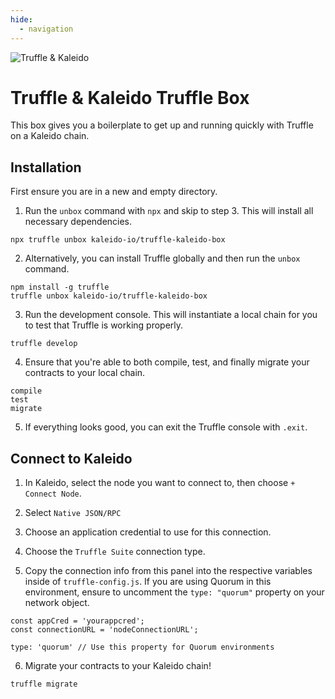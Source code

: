 ```yaml
---
hide:
  - navigation
---
```


![Truffle & Kaleido](https://github.com/kaleido-io/truffle-kaleido-box/blob/master/box-img-sm.png "Truffle & Kaleido")

# Truffle & Kaleido Truffle Box

This box gives you a boilerplate to get up and running quickly with Truffle on a Kaleido chain.

## Installation

First ensure you are in a new and empty directory.

1. Run the `unbox` command with `npx` and skip to step 3. This will install all necessary dependencies.

```
npx truffle unbox kaleido-io/truffle-kaleido-box
```

2. Alternatively, you can install Truffle globally and then run the `unbox` command.

```
npm install -g truffle
truffle unbox kaleido-io/truffle-kaleido-box
```

3. Run the development console. This will instantiate a local chain for you to test that Truffle is working properly.

```
truffle develop
```

4. Ensure that you're able to both compile, test, and finally migrate your contracts to your local chain.

```
compile
test
migrate
```

5. If everything looks good, you can exit the Truffle console with `.exit`.

## Connect to Kaleido

1. In Kaleido, select the node you want to connect to, then choose `+ Connect Node`.

2. Select `Native JSON/RPC`

3. Choose an application credential to use for this connection.

4. Choose the `Truffle Suite` connection type.

5. Copy the connection info from this panel into the respective variables inside of `truffle-config.js`. If you are using Quorum in this environment, ensure to uncomment the `type: "quorum"` property on your network object.

```
const appCred = 'yourappcred';
const connectionURL = 'nodeConnectionURL';
```
```
type: 'quorum' // Use this property for Quorum environments
```

6. Migrate your contracts to your Kaleido chain!

```
truffle migrate
```
